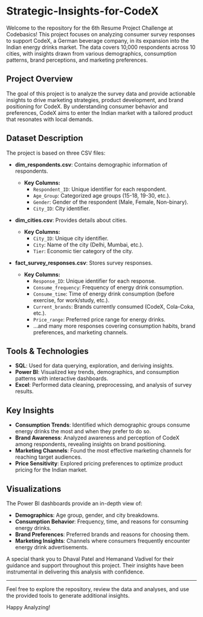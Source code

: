 # Strategic-Insights-for-CodeX

Welcome to the repository for the 6th Resume Project Challenge at Codebasics! This project focuses on analyzing consumer survey responses to support CodeX, a German beverage company, in its expansion into the Indian energy drinks market. The data covers 10,000 respondents across 10 cities, with insights drawn from various demographics, consumption patterns, brand perceptions, and marketing preferences.

## Project Overview

The goal of this project is to analyze the survey data and provide actionable insights to drive marketing strategies, product development, and brand positioning for CodeX. By understanding consumer behavior and preferences, CodeX aims to enter the Indian market with a tailored product that resonates with local demands.

## Dataset Description

The project is based on three CSV files:

- **dim_respondents.csv**: Contains demographic information of respondents.
  - **Key Columns:**
    - `Respondent_ID`: Unique identifier for each respondent.
    - `Age_Group`: Categorized age groups (15-18, 19-30, etc.).
    - `Gender`: Gender of the respondent (Male, Female, Non-binary).
    - `City_ID`: City identifier.

- **dim_cities.csv**: Provides details about cities.
  - **Key Columns:**
    - `City_ID`: Unique city identifier.
    - `City`: Name of the city (Delhi, Mumbai, etc.).
    - `Tier`: Economic tier category of the city.

- **fact_survey_responses.csv**: Stores survey responses.
  - **Key Columns:**
    - `Response_ID`: Unique identifier for each response.
    - `Consume_frequency`: Frequency of energy drink consumption.
    - `Consume_time`: Time of energy drink consumption (before exercise, for work/study, etc.).
    - `Current_brands`: Brands currently consumed (CodeX, Cola-Coka, etc.).
    - `Price_range`: Preferred price range for energy drinks.
    - ...and many more responses covering consumption habits, brand preferences, and marketing channels.

## Tools & Technologies

- **SQL**: Used for data querying, exploration, and deriving insights.
- **Power BI**: Visualized key trends, demographics, and consumption patterns with interactive dashboards.
- **Excel**: Performed data cleaning, preprocessing, and analysis of survey results.

## Key Insights

- **Consumption Trends**: Identified which demographic groups consume energy drinks the most and when they prefer to do so.
- **Brand Awareness**: Analyzed awareness and perception of CodeX among respondents, revealing insights on brand positioning.
- **Marketing Channels**: Found the most effective marketing channels for reaching target audiences.
- **Price Sensitivity**: Explored pricing preferences to optimize product pricing for the Indian market.

## Visualizations

The Power BI dashboards provide an in-depth view of:

- **Demographics**: Age group, gender, and city breakdowns.
- **Consumption Behavior**: Frequency, time, and reasons for consuming energy drinks.
- **Brand Preferences**: Preferred brands and reasons for choosing them.
- **Marketing Insights**: Channels where consumers frequently encounter energy drink advertisements.

A special thank you to Dhaval Patel and Hemanand Vadivel for their guidance and support throughout this project. Their insights have been instrumental in delivering this analysis with confidence.

---

Feel free to explore the repository, review the data and analyses, and use the provided tools to generate additional insights.

Happy Analyzing!
